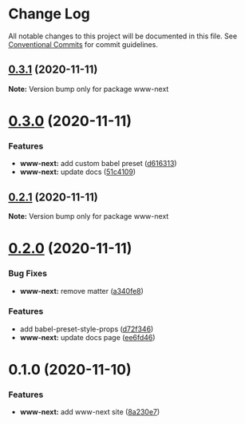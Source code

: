 # Change Log

All notable changes to this project will be documented in this file.
See [Conventional Commits](https://conventionalcommits.org) for commit guidelines.

## [0.3.1](https://github.com/reflexjs/reflex/compare/www-next@0.3.0...www-next@0.3.1) (2020-11-11)

**Note:** Version bump only for package www-next





# [0.3.0](https://github.com/reflexjs/reflex/compare/www-next@0.2.1...www-next@0.3.0) (2020-11-11)


### Features

* **www-next:** add custom babel preset ([d616313](https://github.com/reflexjs/reflex/commit/d616313a03c471488d076e65418f11ad3a6ee22c))
* **www-next:** update docs ([51c4109](https://github.com/reflexjs/reflex/commit/51c4109c553f2d330cc65a1b237021b8a2e010fe))





## [0.2.1](https://github.com/reflexjs/reflex/compare/www-next@0.2.0...www-next@0.2.1) (2020-11-11)

**Note:** Version bump only for package www-next





# [0.2.0](https://github.com/reflexjs/reflex/compare/www-next@0.1.0...www-next@0.2.0) (2020-11-11)


### Bug Fixes

* **www-next:** remove matter ([a340fe8](https://github.com/reflexjs/reflex/commit/a340fe8ee7f26a1603af8800972ed74cb04e1a50))


### Features

* add babel-preset-style-props ([d72f346](https://github.com/reflexjs/reflex/commit/d72f3462941f4bcdecf870a80ba5d165fc5ea168))
* **www-next:** update docs page ([ee6fd46](https://github.com/reflexjs/reflex/commit/ee6fd46232e29207482bff974aef9f161aeb8cdd))





# 0.1.0 (2020-11-10)


### Features

* **www-next:** add www-next site ([8a230e7](https://github.com/reflexjs/reflex/commit/8a230e7e43d1bb6a25c7332501547ee0f9eea080))
